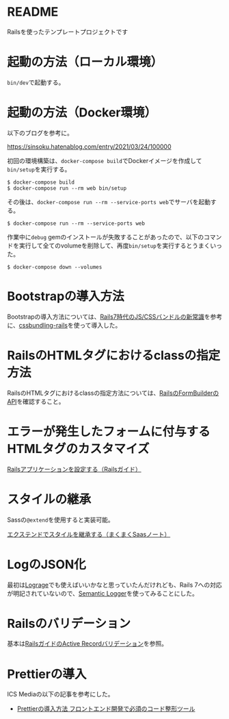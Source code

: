 # README

Railsを使ったテンプレートプロジェクトです

# 起動の方法（ローカル環境）

`bin/dev`で起動する。

# 起動の方法（Docker環境）

以下のブログを参考に。

https://sinsoku.hatenablog.com/entry/2021/03/24/100000

初回の環境構築は、`docker-compose build`でDockerイメージを作成して`bin/setup`を実行する。

```shell
$ docker-compose build
$ docker-compose run --rm web bin/setup
```

その後は、`docker-compose run --rm --service-ports web`でサーバを起動する。

```shell
$ docker-compose run --rm --service-ports web
```

作業中に`debug` gemのインストールが失敗することがあったので、以下のコマンドを実行して全てのvolumeを削除して、再度`bin/setup`を実行するとうまくいった。

```shell
$ docker-compose down --volumes
```

# Bootstrapの導入方法

Bootstrapの導入方法については、[Rails7時代のJS/CSSバンドルの新常識](https://hazm.jp/archives/147)を参考に、[cssbundling-rails](https://github.com/rails/cssbundling-rails)を使って導入した。

# RailsのHTMLタグにおけるclassの指定方法

RailsのHTMLタグにおけるclassの指定方法については、[RailsのFormBuilderのAPI](https://api.rubyonrails.org/classes/ActionView/Helpers/FormBuilder.html)を確認すること。

# エラーが発生したフォームに付与するHTMLタグのカスタマイズ

[Railsアプリケーションを設定する（Railsガイド）](https://railsguides.jp/configuring.html#config-action-view-field-error-proc)

# スタイルの継承

Sassの`@extend`を使用すると実装可能。

[エクステンドでスタイルを継承する（まくまくSaasノート）](https://maku77.github.io/sass/extend.html)

# LogのJSON化

最初は[Lograge](https://github.com/roidrage/lograge)でも使えばいいかなと思っていたんだけれども、Rails 7への対応が明記されていないので、[Semantic Logger](https://logger.rocketjob.io/rails)を使ってみることにした。

# Railsのバリデーション

基本は[RailsガイドのActive Recordバリデーション](https://railsguides.jp/active_record_validations.html)を参照。

# Prettierの導入

ICS Mediaの以下の記事を参考にした。

- [Prettierの導入方法 フロントエンド開発で必須のコード整形ツール](https://ics.media/entry/17030/)

